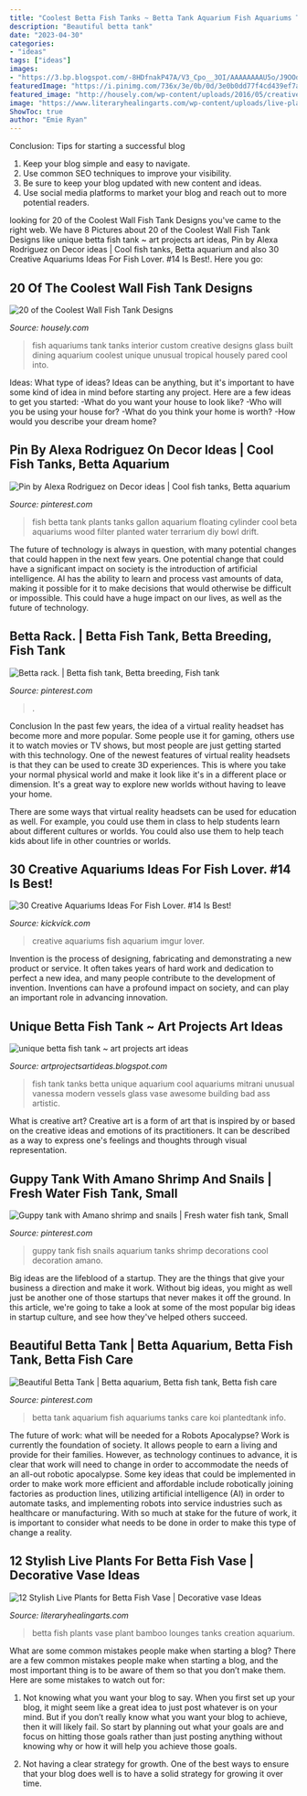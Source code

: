 ```yaml
---
title: "Coolest Betta Fish Tanks ~ Betta Tank Aquarium Fish Aquariums Tanks Care Koi Plantedtank Info"
description: "Beautiful betta tank"
date: "2023-04-30"
categories:
- "ideas"
tags: ["ideas"]
images:
- "https://3.bp.blogspot.com/-8HDfnakP47A/V3_Cpo__3OI/AAAAAAAAU5o/J9OOdpSkITMozc7dp_rMb-_hdT7DRlgAQCLcB/s1600/unique%2Bbetta%2Bfish%2Btank.jpg"
featuredImage: "https://i.pinimg.com/736x/3e/0b/0d/3e0b0dd77f4cd439ef7a1bb0d50e9eea.jpg"
featured_image: "http://housely.com/wp-content/uploads/2016/05/creative-aquariums-23.jpg"
image: "https://www.literaryhealingarts.com/wp-content/uploads/live-plants-for-betta-fish-vase-of-bamboo-plant-for-betta-fish-best-of-betta-lounges-tanks-creation-with-bamboo-plant-for-betta-fish-best-of-betta-lounges-tanks-creation-designs.jpg"
ShowToc: true
author: "Emie Ryan"
---
```



Conclusion: Tips for starting a successful blog
1. Keep your blog simple and easy to navigate.
2. Use common SEO techniques to improve your visibility.
3. Be sure to keep your blog updated with new content and ideas.
4. Use social media platforms to market your blog and reach out to more potential readers.

	

		
looking for 20 of the Coolest Wall Fish Tank Designs you've came to the right web. We have 8 Pictures about 20 of the Coolest Wall Fish Tank Designs like unique betta fish tank ~ art projects art ideas, Pin by Alexa Rodriguez on Decor ideas | Cool fish tanks, Betta aquarium and also 30 Creative Aquariums Ideas For Fish Lover. #14 Is Best!. Here you go:
		
    
## 20 Of The Coolest Wall Fish Tank Designs

<img loading=lazy src="http://housely.com/wp-content/uploads/2016/05/creative-aquariums-23.jpg" onerror="this.onerror=null;this.src='https://tse4.mm.bing.net/th?id=OIP.xXGopAIobyg-vNOS9X7PYAHaE7&amp;pid=15.1';" alt="20 of the Coolest Wall Fish Tank Designs">

_Source: housely.com_

>fish aquariums tank tanks interior custom creative designs glass built dining aquarium coolest unique unusual tropical housely pared cool into. 

	

Ideas: What type of ideas?
Ideas can be anything, but it's important to have some kind of idea in mind before starting any project. Here are a few ideas to get you started: 
-What do you want your house to look like? 
-Who will you be using your house for? 
-What do you think your home is worth? 
-How would you describe your dream home?

    
## Pin By Alexa Rodriguez On Decor Ideas | Cool Fish Tanks, Betta Aquarium

<img loading=lazy src="https://i.pinimg.com/736x/ec/8a/3b/ec8a3bc7c3d9471bad98b18415f151ab--best-fish-tanks-small-fish-tanks.jpg" onerror="this.onerror=null;this.src='https://tse4.mm.bing.net/th?id=OIP.WLrgdEFshg7vmSH0San7KgHaJ3&amp;pid=15.1';" alt="Pin by Alexa Rodriguez on Decor ideas | Cool fish tanks, Betta aquarium">

_Source: pinterest.com_

>fish betta tank plants tanks gallon aquarium floating cylinder cool beta aquariums wood filter planted water terrarium diy bowl drift. 

	

The future of technology is always in question, with many potential changes that could happen in the next few years. One potential change that could have a significant impact on society is the introduction of artificial intelligence. AI has the ability to learn and process vast amounts of data, making it possible for it to make decisions that would otherwise be difficult or impossible. This could have a huge impact on our lives, as well as the future of technology.

    
## Betta Rack. | Betta Fish Tank, Betta Breeding, Fish Tank

<img loading=lazy src="https://i.pinimg.com/originals/7c/58/b7/7c58b72df01ed4ce42f88b645b9956e6.jpg" onerror="this.onerror=null;this.src='https://tse3.mm.bing.net/th?id=OIP.xeJwLOqJ9t6ACj4JAcKUTQHaJ4&amp;pid=15.1';" alt="Betta rack. | Betta fish tank, Betta breeding, Fish tank">

_Source: pinterest.com_

>. 

	

Conclusion
In the past few years, the idea of a virtual reality headset has become more and more popular. Some people use it for gaming, others use it to watch movies or TV shows, but most people are just getting started with this technology. 
One of the newest features of virtual reality headsets is that they can be used to create 3D experiences. This is where you take your normal physical world and make it look like it's in a different place or dimension. It's a great way to explore new worlds without having to leave your home. 

There are some ways that virtual reality headsets can be used for education as well. For example, you could use them in class to help students learn about different cultures or worlds. You could also use them to help teach kids about life in other countries or worlds.

    
## 30 Creative Aquariums Ideas For Fish Lover. #14 Is Best!

<img loading=lazy src="http://www.kickvick.com/wp-content/uploads/2015/08/creative-aquariums-13.jpg" onerror="this.onerror=null;this.src='https://tse1.mm.bing.net/th?id=OIP.LoH58CrhjNA-1zSyZ37wAwHaFj&amp;pid=15.1';" alt="30 Creative Aquariums Ideas For Fish Lover. #14 Is Best!">

_Source: kickvick.com_

>creative aquariums fish aquarium imgur lover. 

	

Invention is the process of designing, fabricating and demonstrating a new product or service. It often takes years of hard work and dedication to perfect a new idea, and many people contribute to the development of invention. Inventions can have a profound impact on society, and can play an important role in advancing innovation.

    
## Unique Betta Fish Tank ~ Art Projects Art Ideas

<img loading=lazy src="https://3.bp.blogspot.com/-8HDfnakP47A/V3_Cpo__3OI/AAAAAAAAU5o/J9OOdpSkITMozc7dp_rMb-_hdT7DRlgAQCLcB/s1600/unique%2Bbetta%2Bfish%2Btank.jpg" onerror="this.onerror=null;this.src='https://tse2.mm.bing.net/th?id=OIP.qALuyuNXTdjafDxJiQpf5gHaKx&amp;pid=15.1';" alt="unique betta fish tank ~ art projects art ideas">

_Source: artprojectsartideas.blogspot.com_

>fish tank tanks betta unique aquarium cool aquariums mitrani unusual vanessa modern vessels glass vase awesome building bad ass artistic. 

	

What is creative art?
Creative art is a form of art that is inspired by or based on the creative ideas and emotions of its practitioners. It can be described as a way to express one's feelings and thoughts through visual representation.

    
## Guppy Tank With Amano Shrimp And Snails | Fresh Water Fish Tank, Small

<img loading=lazy src="https://i.pinimg.com/736x/3e/0b/0d/3e0b0dd77f4cd439ef7a1bb0d50e9eea.jpg" onerror="this.onerror=null;this.src='https://tse2.mm.bing.net/th?id=OIP.pbbrQzEJGnrcGUMmcQtkPwHaFj&amp;pid=15.1';" alt="Guppy tank with Amano shrimp and snails | Fresh water fish tank, Small">

_Source: pinterest.com_

>guppy tank fish snails aquarium tanks shrimp decorations cool decoration amano. 

	

Big ideas are the lifeblood of a startup. They are the things that give your business a direction and make it work. Without big ideas, you might as well just be another one of those startups that never makes it off the ground. In this article, we're going to take a look at some of the most popular big ideas in startup culture, and see how they've helped others succeed.

    
## Beautiful Betta Tank | Betta Aquarium, Betta Fish Tank, Betta Fish Care

<img loading=lazy src="https://i.pinimg.com/736x/37/be/23/37be23cd4bfedcf1110ab7da776a823a.jpg" onerror="this.onerror=null;this.src='https://tse3.mm.bing.net/th?id=OIP.ZkjruBg-Fmi4F_2xvb433AHaFS&amp;pid=15.1';" alt="Beautiful Betta Tank | Betta aquarium, Betta fish tank, Betta fish care">

_Source: pinterest.com_

>betta tank aquarium fish aquariums tanks care koi plantedtank info. 

	

The future of work: what will be needed for a Robots Apocalypse?
Work is currently the foundation of society. It allows people to earn a living and provide for their families. However, as technology continues to advance, it is clear that work will need to change in order to accommodate the needs of an all-out robotic apocalypse. Some key ideas that could be implemented in order to make work more efficient and affordable include robotically joining factories as production lines, utilizing artificial intelligence (AI) in order to automate tasks, and implementing robots into service industries such as healthcare or manufacturing. With so much at stake for the future of work, it is important to consider what needs to be done in order to make this type of change a reality.

    
## 12 Stylish Live Plants For Betta Fish Vase | Decorative Vase Ideas

<img loading=lazy src="https://www.literaryhealingarts.com/wp-content/uploads/live-plants-for-betta-fish-vase-of-bamboo-plant-for-betta-fish-best-of-betta-lounges-tanks-creation-with-bamboo-plant-for-betta-fish-best-of-betta-lounges-tanks-creation-designs.jpg" onerror="this.onerror=null;this.src='https://tse1.mm.bing.net/th?id=OIP.1TXKCFmzTjewZ5pKTL7BXQHaNK&amp;pid=15.1';" alt="12 Stylish Live Plants for Betta Fish Vase | Decorative vase Ideas">

_Source: literaryhealingarts.com_

>betta fish plants vase plant bamboo lounges tanks creation aquarium. 

	

What are some common mistakes people make when starting a blog?
There are a few common mistakes people make when starting a blog, and the most important thing is to be aware of them so that you don’t make them. Here are some mistakes to watch out for:
1. Not knowing what you want your blog to say. When you first set up your blog, it might seem like a great idea to just post whatever is on your mind. But if you don’t really know what you want your blog to achieve, then it will likely fail. So start by planning out what your goals are and focus on hitting those goals rather than just posting anything without knowing why or how it will help you achieve those goals.

2. Not having a clear strategy for growth. One of the best ways to ensure that your blog does well is to have a solid strategy for growing it over time.

